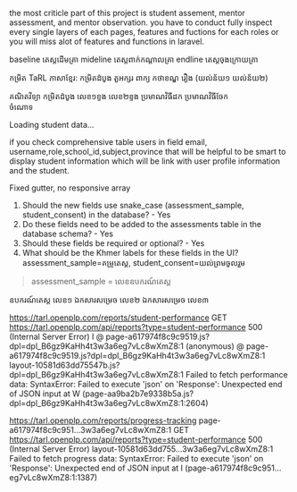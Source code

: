 the most criticle part of this project is student assement, mentor assessment, and mentor observation. you have to conduct fully inspect every single layers of each pages, features and fuctions for each roles or you will miss alot of features and functions in laravel.



baseline តេស្តដើមគ្រា
mideline តេស្តពាក់កណ្ដាលគ្រា
endline តេស្តចុងក្រោយគ្រា


កម្រិត TaRL
ភាសាខ្មែរ:
កម្រិតដំបូង
តួអក្សរ
ពាក្យ
កថាខណ្ឌ
រឿង (យល់ន័យ១ យល់ន័យ២)

គណិតវិទ្យា
កម្រិតដំបូង
លេខ១ខ្ទង
លេខ២ខ្ទង
ប្រមាណវិធីដក                                                                                                  ប្រមាណវិធីចែក                                                                                                         
ចំណោទ


Loading student data...






if you check comprehensive table users in field email, username,role,school_id,subject,province
  that will be helpful to be smart to display student information which will be link with user
  profile information and the student. 



  Fixed gutter, no responsive array


  1. Should the new fields use snake_case (assessment_sample, student_consent) in the database? - Yes
  2. Do these fields need to be added to the assessments table in the database schema? - Yes
  3. Should these fields be required or optional? - Yes
  4. What should be the Khmer labels for these fields in the UI? assessment_sample=គម្រូតេស្ត, student_consent=យល់ព្រមចូលរួម

  > assessment_sample = លេខឧបករណ៍តេស្ត



  ឧបករណ៍តេស្ត លេខ១
  ឯកសារសម្រេច លេខ២
  ឯកសារសម្រេច លេខ៣



https://tarl.openplp.com/reports/student-performance
GET https://tarl.openplp.com/api/reports?type=student-performance 500 (Internal Server Error)
I @ page-a617974f8c9c9519.js?dpl=dpl_B6gz9KaHh4t3w3a6eg7vLc8wXmZ8:1
(anonymous) @ page-a617974f8c9c9519.js?dpl=dpl_B6gz9KaHh4t3w3a6eg7vLc8wXmZ8:1
layout-10581d63dd75547b.js?dpl=dpl_B6gz9KaHh4t3w3a6eg7vLc8wXmZ8:1 Failed to fetch performance data: SyntaxError: Failed to execute 'json' on 'Response': Unexpected end of JSON input
    at W (page-aa9ba2b7e9338b5a.js?dpl=dpl_B6gz9KaHh4t3w3a6eg7vLc8wXmZ8:1:2604)


  https://tarl.openplp.com/reports/progress-tracking
  page-a617974f8c9c951…3w3a6eg7vLc8wXmZ8:1 
 GET https://tarl.openplp.com/api/reports?type=student-performance 500 (Internal Server Error)
layout-10581d63dd755…3w3a6eg7vLc8wXmZ8:1 Failed to fetch progress data: SyntaxError: Failed to execute 'json' on 'Response': Unexpected end of JSON input
    at I (page-a617974f8c9c951…eg7vLc8wXmZ8:1:1387)
﻿
